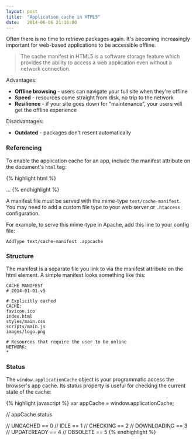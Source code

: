 ```yaml
---
layout: post
title:  "Application cache in HTML5"
date:   2014-06-06 21:16:00
---
```


Often there is no time to retrieve packages again. It's becoming increasingly important for web-based applications to be accessible offline.

> The cache manifest in HTML5 is a software storage feature which provides the ability to access a web application even without a network connection.

Advantages:

* __Offline browsing__ - users can navigate your full site when they're offline
* __Speed__ - resources come straight from disk, no trip to the network
* __Resilience__ - if your site goes down for "maintenance", your users will get the offline experience

Disadvantages:

* __Outdated__ - packages don't resent automatically

### Referencing

To enable the application cache for an app, include the manifest attribute on the document's `html` tag:

{% highlight html %}
<html manifest="example.appcache">
    ...
</html>
{% endhighlight %}

A manifest file must be served with the mime-type `text/cache-manifest`. You may need to add a custom file type to your web server or `.htaccess` configuration.

For example, to serve this mime-type in Apache, add this line to your config file:

    AddType text/cache-manifest .appcache


### Structure

The manifest is a separate file you link to via the manifest attribute on the html element. A simple manifest looks something like this:

    CACHE MANIFEST
    # 2014-01-01:v5

    # Explicitly cached
    CACHE:
    favicon.ico
    index.html
    styles/main.css
    scripts/main.js
    images/logo.png

    # Resources that require the user to be online
    NETWORK:
    *

### Status

The `window.applicationCache` object is your programmatic access the browser's app cache. Its status property is useful for checking the current state of the cache:

{% highlight javascript %}
var appCache = window.applicationCache;

// appCache.status

// UNCACHED     == 0
// IDLE         == 1
// CHECKING     == 2
// DOWNLOADING  == 3
// UPDATEREADY  == 4
// OBSOLETE     == 5
{% endhighlight %}
